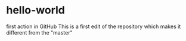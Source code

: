 # hello-world
first action in GitHub 
This is a first edit of the repository which makes it different from the "master" 
